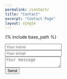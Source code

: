 ```yaml
---
permalink: /contact/
title: "Contact"
excerpt: "Contact Page"
layout: single
---
```


{% include base_path %}

<form id="contactform" method="POST">
	<div class="form-group">
		<input type="text" name="name" placeholder="Your name">
	</div>
	<div class="form-group">
		<input type="email" name="_replyto" placeholder="Your email">
	</div>
	<div class="form-group">
		<textarea name="message" placeholder="Your message"></textarea>
	</div>
    <input type="text" name="_gotcha" style="display:none" />
	<input type="hidden" name="_next" value="//vvasiloud.github.io/thanks" />
    <input type="hidden" name="_subject" value="Website contact" />
    <input id="submit-btn" class="btn btn--large btn--inverse" type="submit" value="Send">
</form>
<script>	
	document.getElementById('submit-btn').addEventListener("click", function(){
		var param = "dnZhc2lsb3VkaXNAZ21haWwuY29t";
		document.getElementById('contactform').setAttribute('action', '//formspree.io/' + atob(param));
	});

</script>


